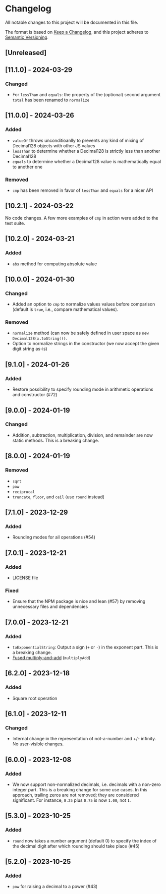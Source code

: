 # Changelog

All notable changes to this project will be documented in this file.

The format is based on [Keep a Changelog](https://keepachangelog.com/en/1.1.0/),
and this project adheres to [Semantic Versioning](https://semver.org/spec/v2.0.0.html).

## [Unreleased]

## [11.1.0] - 2024-03-29

### Changed

-   For `lessThan` and `equals`: the property of the (optional) second argument `total` has been renamed to `normalize`

## [11.0.0] - 2024-03-26

### Added

-   `valueOf` throws unconditioanlly to prevents any kind of mixing of Decimal128 objects with other JS values
-   `lessThan` to determine whether a Decimal128 is strictly less than another Decimal128
-   `equals` to determine whether a Decimal128 value is mathematically equal to another one

### Removed

-   `cmp` has been removed in favor of `lessThan` and `equals` for a nicer API

## [10.2.1] - 2024-03-22

No code changes. A few more examples of `cmp` in action were added to the test suite.

## [10.2.0] - 2024-03-21

### Added

-   `abs` method for computing absolute value

## [10.0.0] - 2024-01-30

### Changed

-   Added an option to `cmp` to normalize values values before comparison (default is `true`, i.e., compare mathematical values).

### Removed

-   `normalize` method (can now be safely defined in user space as `new Decimal128(x.toString())`.
-   Option to normalize strings in the constructor (we now accept the given digit string as-is)

## [9.1.0] - 2024-01-26

### Added

-   Restore possibility to specify rounding mode in arithmetic operations and constructor (#72)

## [9.0.0] - 2024-01-19

### Changed

-   Addition, subtraction, multiplication, division, and remainder are now static methods. This is a breaking change.

## [8.0.0] - 2024-01-19

### Removed

-   `sqrt`
-   `pow`
-   `reciprocal`
-   `truncate`, `floor`, and `ceil` (use `round` instead)

## [7.1.0] - 2023-12-29

### Added

-   Rounding modes for all operations (#54)

## [7.0.1] - 2023-12-21

### Added

-   LICENSE file

### Fixed

-   Ensure that the NPM package is nice and lean (#57) by removing unnecessary files and dependencies

## [7.0.0] - 2023-12-21

### Added

-   `toExponentialString`: Output a sign (`+` or `-`) in the exponent part. This is a breaking change.
-   [Fused multiply-and-add](https://en.wikipedia.org/wiki/Multiply–accumulate_operation#Fused_multiply–add) (`multiplyAdd`)

## [6.2.0] - 2023-12-18

### Added

-   Square root operation

## [6.1.0] - 2023-12-11

### Changed

-   Internal change in the representation of not-a-number and +/- infinity. No user-visible changes.

## [6.0.0] - 2023-12-08

### Added

-   We now support non-normalized decimals, i.e. decimals with a non-zero integer part. This is a breaking change for some use cases. In this approach, trailing zeros are not removed; they are considered significant. For instance, `0.25` plus `0.75` is now `1.00`, not `1`.

## [5.3.0] - 2023-10-25

### Added

-   `round` now takes a number argument (default 0) to
    specify the index of the decimal digit after which
    rounding should take place (#45)

## [5.2.0] - 2023-10-25

### Added

-   `pow` for raising a decimal to a power (#43)
